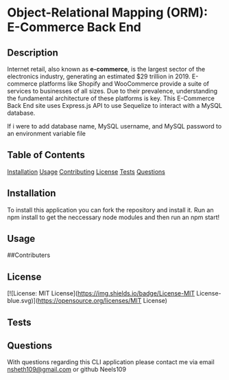 # Object-Relational Mapping (ORM): E-Commerce Back End
## Description 
  Internet retail, also known as **e-commerce**, is the largest sector of the electronics industry, generating an estimated $29 trillion in 2019. E-commerce platforms like Shopify and WooCommerce provide a suite of services to businesses of all sizes. Due to their prevalence, understanding the fundamental architecture of these platforms is key. This E-Commerce Back End site uses Express.js API to use Sequelize to interact with a MySQL database. 
  
  If i were to add database name, MySQL username, and MySQL password to an environment variable file

## Table of Contents 
  [Installation](#installation)
  [Usage](#usage)
  [Contributing](#contributing)
  [License](#license)
  [Tests](#tests)
  [Questions](#questions)

## Installation
  To install this application you can fork the repository and install it. Run an npm install to get the neccessary node modules and then run an npm start!

## Usage
  

##Contributers
  

## License
[![License: MIT License](https://img.shields.io/badge/License-MIT License-blue.svg)](https://opensource.org/licenses/MIT License)

## Tests
  

## Questions
  With questions regarding this CLI application please contact me via email nsheth109@gmail.com or github Neels109

